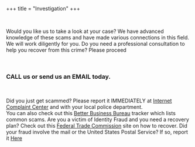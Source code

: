+++
title = "Investigation"
+++

<br>


Would you like us to take a look at your case?  We have advanced knowledge of these scams and have made various connections in this field. We will work diligently for you.
Do you need a professional consultation to help you recover from this crime?  Please proceed 

<br>

### CALL us or send us an EMAIL today.    

<br>

Did you just get scammed?  Please report it IMMEDIATELY at [Internet Complaint Center](https://www.ic3.gov/Home/ComplaintChoice) and with your local police department.  
You can also check out this [Better Business Bureau](https://www.bbb.org/scamtracker) tracker which lists common scams.
Are you a victim of Identity Fraud and you need a recovery plan?  Check out this [Federal Trade Commission](https://www.identitytheft.gov/#/) site on how to recover.
Did your fraud involve the mail or the United States Postal Service?  If so, report it [Here](https://www.uspis.gov/report)
<br>
